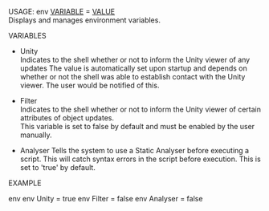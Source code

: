 USAGE:  env [VARIABLE](OPTIONAL) = [VALUE](OPTIONAL)   
Displays and manages environment variables.     



VARIABLES
- Unity   
Indicates to the shell whether or not to inform the Unity viewer of any updates
The value is automatically set upon startup and depends on whether or not the shell was able to establish contact with the Unity viewer. The user would be notified of this.   

- Filter   
Indicates to the shell whether or not to inform the Unity viewer of certain attributes of object updates.     
This variable is set to false by default and must be enabled by the user manually.

- Analyser
Tells the system to use a Static Analyser before executing a script. This will catch syntax errors in the script before execution. This is set to 'true' by default. 
 


EXAMPLE   

   env
   env Unity = true
   env Filter = false
   env Analyser = false
